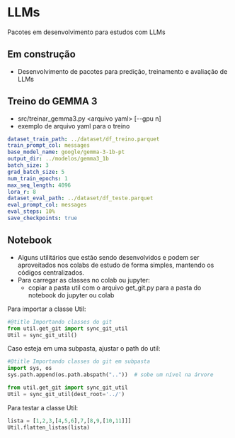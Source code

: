 # LLMs
Pacotes em desenvolvimento para estudos com LLMs

## Em construção 
- Desenvolvimento de pacotes para predição, treinamento e avaliação de LLMs

## Treino do GEMMA 3
- src/treinar_gemma3.py \<arquivo yaml\> \[--gpu n\]
- exemplo de arquivo yaml para o treino
```yaml
dataset_train_path: ../dataset/df_treino.parquet
train_prompt_col: messages
base_model_name: google/gemma-3-1b-pt
output_dir: ../modelos/gemma3_1b
batch_size: 3
grad_batch_size: 5
num_train_epochs: 1
max_seq_length: 4096
lora_r: 8
dataset_eval_path: ../dataset/df_teste.parquet
eval_prompt_col: messages
eval_steps: 10%
save_checkpoints: true
```

## Notebook
- Alguns utilitários que estão sendo desenvolvidos e podem ser aproveitados nos colabs de estudo de forma simples, mantendo os códigos centralizados.
- Para carregar as classes no colab ou jupyter:
  - copiar a pasta util com o arquivo get_git.py para a pasta do notebook do jupyter ou colab

Para importar a classe Util:
```python
#@title Importando classes do git
from util.get_git import sync_git_util
Util = sync_git_util()
```

Caso esteja em uma subpasta, ajustar o path do util:
```python
#@title Importando classes do git em subpasta
import sys, os
sys.path.append(os.path.abspath(".."))  # sobe um nível na árvore

from util.get_git import sync_git_util
Util = sync_git_util(dest_root='../')
```

Para testar a classe Util:
```python
lista = [1,2,3,[4,5,6],7,[8,9,[10,11]]]
Util.flatten_listas(lista)
```
